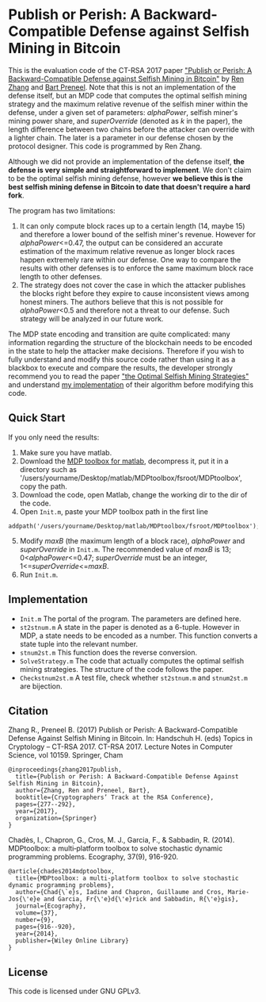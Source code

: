 # Publish or Perish: A Backward-Compatible Defense against Selfish Mining in Bitcoin
This is the evaluation code of the CT-RSA 2017 paper ["Publish or Perish: A Backward-Compatible Defense against Selfish Mining in Bitcoin"](https://securewww.esat.kuleuven.be/cosic/publications/article-2746.pdf) by [Ren Zhang](https://scholar.google.be/citations?user=JB1uRvQAAAAJ&hl=en) and [Bart Preneel](https://scholar.google.be/citations?user=omio-RsAAAAJ&hl=en). Note that this is not an implementation of the defense itself, but an MDP code that computes the optimal selfish mining strategy and the maximum relative revenue of the selfish miner within the defense, under a given set of parameters: *alphaPower*, selfish miner's mining power share, and *superOverride* (denoted as *k* in the paper), the length difference between two chains before the attacker can override with a lighter chain. The later is a parameter in our defense chosen by the protocol designer. This code is programmed by Ren Zhang.

Although we did not provide an implementation of the defense itself, **the defense is very simple and straightforward to implement**. We don't claim to be the optimal selfish mining defense, however **we believe this is the best selfish mining defense in Bitcoin to date that doesn't require a hard fork**.

The program has two limitations:
1. It can only compute block races up to a certain length (14, maybe 15) and therefore a lower bound of the selfish miner's revenue. However for *alphaPower*<=0.47, the output can be considered an accurate estimation of the maximum relative revenue as longer block races happen extremely rare within our defense. One way to compare the results with other defenses is to enforce the same maximum block race length to other defenses.
2. The strategy does not cover the case in which the attacker publishes the blocks right before they expire to cause inconsistent views among honest miners. The authors believe that this is not possible for *alphaPower*\<0.5 and therefore not a threat to our defense. Such strategy will be analyzed in our future work.

The MDP state encoding and transition are quite complicated: many information regarding the structure of the blockchain needs to be encoded in the state to help the attacker make decisions. Therefore if you wish to fully understand and modify this source code rather than using it as a blackbox to execute and compare the results, the developer strongly recommend you to read the paper ["the Optimal Selfish Mining Strategies"](http://www.cs.huji.ac.il/~yoni_sompo/pubs/15/SelfishMining.pdf) and understand [my implementation](https://github.com/nirenzang/Optimal-Selfish-Mining-Strategies-in-Bitcoin) of their algorithm before modifying this code. 

## Quick Start
If you only need the results:
1. Make sure you have matlab.
2. Download the [MDP toolbox for matlab](https://nl.mathworks.com/matlabcentral/fileexchange/25786-markov-decision-processes--mdp--toolbox), decompress it, put it in a directory such as '/users/yourname/Desktop/matlab/MDPtoolbox/fsroot/MDPtoolbox', copy the path.
3. Download the code, open Matlab, change the working dir to the dir of the code.
4. Open `Init.m`, paste your MDP toolbox path in the first line 
```
addpath('/users/yourname/Desktop/matlab/MDPtoolbox/fsroot/MDPtoolbox');
```
5. Modify *maxB* (the maximum length of a block race), *alphaPower* and *superOverride* in `Init.m`. The recommended value of *maxB* is 13; 0\<*alphaPower*<=0.47; *superOverride* must be an integer, 1<=*superOverride*<=*maxB*.
6. Run `Init.m`.

## Implementation
* `Init.m`
The portal of the program. The parameters are defined here.
* `st2stnum.m`
A state in the paper is denoted as a 6-tuple. However in MDP, a state needs to be encoded as a number. This function converts a state tuple into the relevant number. 
* `stnum2st.m` 
This function does the reverse conversion.
* `SolveStrategy.m`
The code that actually computes the optimal selfish mining strategies. The structure of the code follows the paper.
* `Checkstnum2st.m`
A test file, check whether `st2stnum.m` and `stnum2st.m` are bijection.

## Citation
Zhang R., Preneel B. (2017) Publish or Perish: A Backward-Compatible Defense Against Selfish Mining in Bitcoin. In: Handschuh H. (eds) Topics in Cryptology – CT-RSA 2017. CT-RSA 2017. Lecture Notes in Computer Science, vol 10159. Springer, Cham
```
@inproceedings{zhang2017publish,
  title={Publish or Perish: A Backward-Compatible Defense Against Selfish Mining in Bitcoin},
  author={Zhang, Ren and Preneel, Bart},
  booktitle={Cryptographers’ Track at the RSA Conference},
  pages={277--292},
  year={2017},
  organization={Springer}
}
```
Chadès, I., Chapron, G., Cros, M. J., Garcia, F., & Sabbadin, R. (2014). MDPtoolbox: a multi‐platform toolbox to solve stochastic dynamic programming problems. Ecography, 37(9), 916-920.
```
@article{chades2014mdptoolbox,
  title={MDPtoolbox: a multi-platform toolbox to solve stochastic dynamic programming problems},
  author={Chad{\`e}s, Iadine and Chapron, Guillaume and Cros, Marie-Jos{\'e}e and Garcia, Fr{\'e}d{\'e}rick and Sabbadin, R{\'e}gis},
  journal={Ecography},
  volume={37},
  number={9},
  pages={916--920},
  year={2014},
  publisher={Wiley Online Library}
}
```

## License
This code is licensed under GNU GPLv3.
